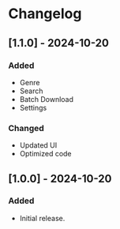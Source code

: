 # Changelog
  
## [1.1.0] - 2024-10-20
### Added
- Genre
- Search
- Batch Download
- Settings

### Changed
- Updated UI
- Optimized code

## [1.0.0] - 2024-10-20
### Added
- Initial release.
